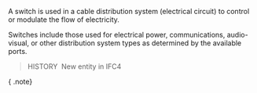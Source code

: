 A switch is used in a cable distribution system (electrical circuit) to control or modulate the flow of electricity.

Switches include those used for electrical power, communications, audio-visual, or other distribution system types as determined by the available ports.

> HISTORY&nbsp; New entity in IFC4

{ .note}
>
